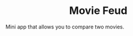 <h1 align="center" id="title">Movie Feud</h1>
<p id="description">Mini app that allows you to compare two movies.</p>
